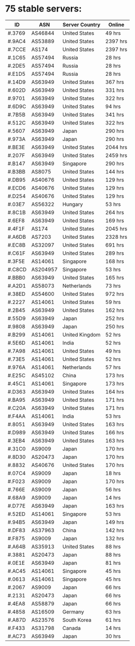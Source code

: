 # 75 stable servers:

| ID | ASN | Server Country | Online |
| ------ | ------ | ------ | ------ |
| #.3769 | AS46844 | United States | 49 hrs |
| #.9AC4 | AS53889 | United States | 2397 hrs |
| #.7CCE | AS174 | United States | 2397 hrs |
| #.1C65 | AS57494 | Russia | 28 hrs |
| #.2DE5 | AS57494 | Russia | 28 hrs |
| #.E1D5 | AS57494 | Russia | 28 hrs |
| #.14D9 | AS63949 | United States | 367 hrs |
| #.602D | AS63949 | United States | 331 hrs |
| #.9701 | AS63949 | United States | 322 hrs |
| #.6D9C | AS63949 | United States | 94 hrs |
| #.7B5B | AS63949 | United States | 341 hrs |
| #.512C | AS63949 | United States | 322 hrs |
| #.5607 | AS63949 | Japan | 290 hrs |
| #.973A | AS63949 | Japan | 290 hrs |
| #.BE3E | AS63949 | United States | 2044 hrs |
| #.207F | AS63949 | United States | 2459 hrs |
| #.B147 | AS63949 | Singapore | 290 hrs |
| #.B3BB | AS8075 | United States | 144 hrs |
| #.DB95 | AS40676 | United States | 129 hrs |
| #.ECD6 | AS40676 | United States | 129 hrs |
| #.D254 | AS40676 | United States | 129 hrs |
| #.03E7 | AS56322 | Hungary | 53 hrs |
| #.8C1B | AS63949 | United States | 264 hrs |
| #.6EF8 | AS63949 | United States | 169 hrs |
| #.4F1F | AS174 | United States | 2045 hrs |
| #.A6DB | AS7203 | United States | 2328 hrs |
| #.EC8B | AS32097 | United States | 691 hrs |
| #.C61F | AS63949 | United States | 289 hrs |
| #.3F5E | AS14061 | Singapore | 168 hrs |
| #.C8CD | AS204957 | Singapore | 53 hrs |
| #.BBB0 | AS63949 | United States | 165 hrs |
| #.A2D1 | AS58073 | Netherlands | 73 hrs |
| #.38ED | AS54600 | United States | 972 hrs |
| #.2227 | AS14061 | United States | 59 hrs |
| #.2B45 | AS63949 | United States | 162 hrs |
| #.55D9 | AS63949 | Japan | 252 hrs |
| #.9808 | AS63949 | Japan | 250 hrs |
| #.B299 | AS14061 | United Kingdom | 52 hrs |
| #.5E6D | AS14061 | India | 52 hrs |
| #.7A98 | AS14061 | United States | 49 hrs |
| #.73E5 | AS14061 | United States | 52 hrs |
| #.976A | AS14061 | Netherlands | 57 hrs |
| #.E25C | AS45102 | China | 173 hrs |
| #.45C1 | AS14061 | Singapore | 173 hrs |
| #.D363 | AS63949 | United States | 164 hrs |
| #.BA95 | AS63949 | United States | 171 hrs |
| #.C20A | AS63949 | United States | 171 hrs |
| #.F4AA | AS14061 | India | 53 hrs |
| #.8051 | AS63949 | United States | 163 hrs |
| #.D989 | AS63949 | United States | 166 hrs |
| #.3EB4 | AS63949 | United States | 163 hrs |
| #.31C0 | AS9009 | Japan | 170 hrs |
| #.8D30 | AS20473 | Japan | 170 hrs |
| #.8832 | AS40676 | United States | 170 hrs |
| #.07C4 | AS9009 | Japan | 18 hrs |
| #.F023 | AS9009 | Japan | 170 hrs |
| #.766E | AS9009 | Japan | 56 hrs |
| #.68A9 | AS9009 | Japan | 14 hrs |
| #.D77E | AS63949 | Japan | 163 hrs |
| #.52ED | AS14061 | Singapore | 53 hrs |
| #.94B5 | AS63949 | Japan | 149 hrs |
| #.DF83 | AS37963 | China | 142 hrs |
| #.F875 | AS9009 | Japan | 132 hrs |
| #.A64B | AS35913 | United States | 88 hrs |
| #.3881 | AS20473 | Japan | 88 hrs |
| #.0E1E | AS63949 | Japan | 81 hrs |
| #.AC45 | AS14061 | Singapore | 45 hrs |
| #.0613 | AS14061 | Singapore | 45 hrs |
| #.2067 | AS9009 | Japan | 66 hrs |
| #.2131 | AS20473 | Japan | 66 hrs |
| #.4EA8 | AS58879 | Japan | 66 hrs |
| #.4858 | AS16509 | Germany | 63 hrs |
| #.A87D | AS23576 | South Korea | 61 hrs |
| #.F433 | AS31798 | Canada | 14 hrs |
| #.AC73 | AS63949 | Japan | 30 hrs |

